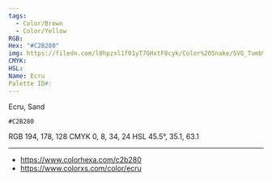 ```yaml
---
tags:
  - Color/Brown
  - Color/Yellow
RGB: 
Hex: "#C2B280"
img: https://filedn.com/l0hpzxl1f01yT7GHxtF8cyk/Color%20Snake/SVG_Tumb%20Mass%20No%20Name/C2B280.svg
CMYK: 
HSL: 
Name: Ecru
Palette ID#:
---
```

Ecru, Sand
```palette
#C2B280
```
RGB 194, 178, 128
CMYK	0, 8, 34, 24
HSL	45.5°, 35.1, 63.1


---

- https://www.colorhexa.com/c2b280
- https://www.colorxs.com/color/ecru